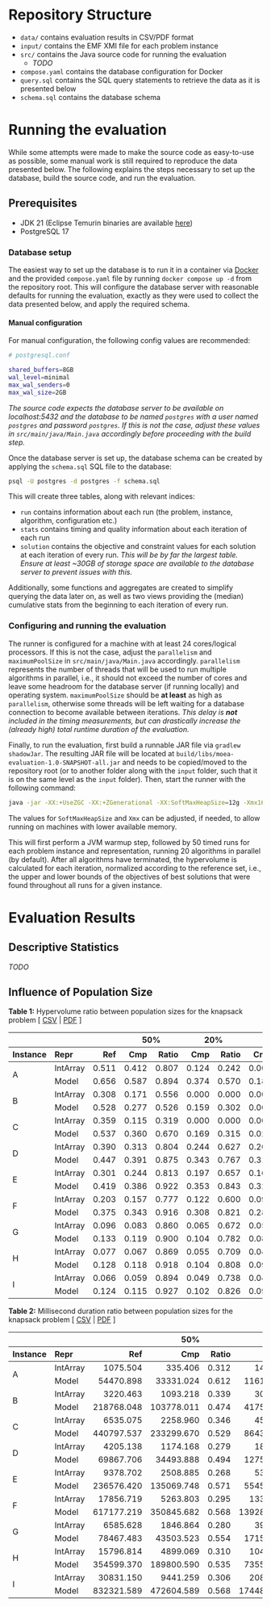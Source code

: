 # Repository Structure

- `data/` contains evaluation results in CSV/PDF format
- `input/` contains the EMF XMI file for each problem instance
- `src/` contains the Java source code for running the evaluation
  - _TODO_
- `compose.yaml` contains the database configuration for Docker
- `query.sql` contains the SQL query statements to retrieve the data as it is presented below
- `schema.sql` contains the database schema

# Running the evaluation

While some attempts were made to make the source code as easy-to-use as possible, some manual work is still required to reproduce the data presented below.
The following explains the steps necessary to set up the database, build the source code, and run the evaluation.

## Prerequisites
- JDK 21 (Eclipse Temurin binaries are available [here](https://adoptium.net/de/temurin/releases/?os=any&arch=any&version=21))
- PostgreSQL 17

### Database setup
The easiest way to set up the database is to run it in a container via [Docker](https://www.docker.com/) and the provided `compose.yaml` file by running `docker compose up -d` from the repository root.
This will configure the database server with reasonable defaults for running the evaluation, exactly as they were used to collect the data presented below, and apply the required schema.

#### Manual configuration
For manual configuration, the following config values are recommended:
```bash
# postgresql.conf

shared_buffers=8GB
wal_level=minimal
max_wal_senders=0
max_wal_size=2GB
```
_The source code expects the database server to be available on localhost:5432 and the database to be named `postgres` with a user named `postgres` and password `postgres`.
If this is not the case, adjust these values in `src/main/java/Main.java` accordingly before proceeding with the build step._

Once the database server is set up, the database schema can be created by applying the `schema.sql` SQL file to the database:
```bash
psql -U postgres -d postgres -f schema.sql
```
This will create three tables, along with relevant indices:
- `run` contains information about each run (the problem, instance, algorithm, configuration etc.)
- `stats` contains timing and quality information about each iteration of each run
- `solution` contains the objective and constraint values for each solution at each iteration of every run. _This will be by far the largest table. Ensure at least ~30GB of storage space are available to the database server to prevent issues with this._

Additionally, some functions and aggregates are created to simplify querying the data later on, as well as two views providing the (median) cumulative stats from the beginning to each iteration of every run.  

### Configuring and running the evaluation
The runner is configured for a machine with at least 24 cores/logical processors.
If this is not the case, adjust the `parallelism` and `maximumPoolSize` in `src/main/java/Main.java` accordingly.
`parallelism` represents the number of threads that will be used to run multiple algorithms in parallel, i.e., it should not exceed the number of cores and leave some headroom for the database server (if running locally) and operating system.
`maximumPoolSize` should be **at least** as high as `parallelism`, otherwise some threads will be left waiting for a database connection to become available between iterations. _This delay is **not** included in the timing measurements, but can drastically increase the (already high) total runtime duration of the evaluation._

Finally, to run the evaluation, first build a runnable JAR file via `gradlew shadowJar`.
The resulting JAR file will be located at `build/libs/moea-evaluation-1.0-SNAPSHOT-all.jar` and needs to be copied/moved to the repository root (or to another folder along with the `input` folder, such that it is on the same level as the `input` folder).
Then, start the runner with the following command:
```bash
java -jar -XX:+UseZGC -XX:+ZGenerational -XX:SoftMaxHeapSize=12g -Xmx16g moea-evaluation-1.0-SNAPSHOT-all.jar
```
The values for `SoftMaxHeapSize` and `Xmx` can be adjusted, if needed, to allow running on machines with lower available memory. 

This will first perform a JVM warmup step, followed by 50 timed runs for each problem instance and representation, running 20 algorithms in parallel (by default).
After all algorithms have terminated, the hypervolume is calculated for each iteration, normalized according to the reference set, i.e., the upper and lower bounds of the objectives of best solutions that were found throughout all runs for a given instance. 


# Evaluation Results

## Descriptive Statistics

_TODO_

## Influence of Population Size

**Table 1:** Hypervolume ratio between population sizes for the knapsack problem [ [CSV](data/PopSize_Hv.csv) | [PDF]() ]

<table>
 <thead>
  <tr>
   <th style="text-align: left;" colspan="3"></th>
   <th style="text-align: center;" colspan="2">50%</th>
   <th style="text-align: center;" colspan="2">20%</th>
   <th style="text-align: center;" colspan="2">10%</th>
  </tr>
  <tr>
   <th style="text-align:left;">Instance</th>
   <th style="text-align:left;">Repr</th>
   <th style="text-align:right;">Ref</th>
   <th style="text-align:right;">Cmp</th>
   <th style="text-align:right;">Ratio</th>
   <th style="text-align:right;">Cmp</th>
   <th style="text-align:right;">Ratio</th>
   <th style="text-align:right;">Cmp</th>
   <th style="text-align:right;">Ratio</th>
  </tr>
 </thead>
<tbody>
  <tr>
   <td style="text-align:left;" rowspan="2">A</td>
   <td style="text-align:left;">IntArray</td>
   <td style="text-align:right;">0.511</td>
   <td style="text-align:right;">0.412</td>
   <td style="text-align:right;">0.807</td>
   <td style="text-align:right;">0.124</td>
   <td style="text-align:right;">0.242</td>
   <td style="text-align:right;">0.000</td>
   <td style="text-align:right;">0.000</td>
  </tr>
  <tr>
   <td style="text-align:left;">Model</td>
   <td style="text-align:right;">0.656</td>
   <td style="text-align:right;">0.587</td>
   <td style="text-align:right;">0.894</td>
   <td style="text-align:right;">0.374</td>
   <td style="text-align:right;">0.570</td>
   <td style="text-align:right;">0.185</td>
   <td style="text-align:right;">0.281</td>
  </tr>
  <tr>
   <td style="text-align:left;" rowspan="2">B</td>
   <td style="text-align:left;">IntArray</td>
   <td style="text-align:right;">0.308</td>
   <td style="text-align:right;">0.171</td>
   <td style="text-align:right;">0.556</td>
   <td style="text-align:right;">0.000</td>
   <td style="text-align:right;">0.000</td>
   <td style="text-align:right;">0.000</td>
   <td style="text-align:right;">0.000</td>
  </tr>
  <tr>
   <td style="text-align:left;">Model</td>
   <td style="text-align:right;">0.528</td>
   <td style="text-align:right;">0.277</td>
   <td style="text-align:right;">0.526</td>
   <td style="text-align:right;">0.159</td>
   <td style="text-align:right;">0.302</td>
   <td style="text-align:right;">0.062</td>
   <td style="text-align:right;">0.117</td>
  </tr>
  <tr>
   <td style="text-align:left;" rowspan="2">C</td>
   <td style="text-align:left;">IntArray</td>
   <td style="text-align:right;">0.359</td>
   <td style="text-align:right;">0.115</td>
   <td style="text-align:right;">0.319</td>
   <td style="text-align:right;">0.000</td>
   <td style="text-align:right;">0.000</td>
   <td style="text-align:right;">0.000</td>
   <td style="text-align:right;">0.000</td>
  </tr>
  <tr>
   <td style="text-align:left;">Model</td>
   <td style="text-align:right;">0.537</td>
   <td style="text-align:right;">0.360</td>
   <td style="text-align:right;">0.670</td>
   <td style="text-align:right;">0.169</td>
   <td style="text-align:right;">0.315</td>
   <td style="text-align:right;">0.026</td>
   <td style="text-align:right;">0.049</td>
  </tr>
  <tr>
   <td style="text-align:left;" rowspan="2">D</td>
   <td style="text-align:left;">IntArray</td>
   <td style="text-align:right;">0.390</td>
   <td style="text-align:right;">0.313</td>
   <td style="text-align:right;">0.804</td>
   <td style="text-align:right;">0.244</td>
   <td style="text-align:right;">0.627</td>
   <td style="text-align:right;">0.202</td>
   <td style="text-align:right;">0.518</td>
  </tr>
  <tr>
   <td style="text-align:left;">Model</td>
   <td style="text-align:right;">0.447</td>
   <td style="text-align:right;">0.391</td>
   <td style="text-align:right;">0.875</td>
   <td style="text-align:right;">0.343</td>
   <td style="text-align:right;">0.767</td>
   <td style="text-align:right;">0.313</td>
   <td style="text-align:right;">0.701</td>
  </tr>
  <tr>
   <td style="text-align:left;" rowspan="2">E</td>
   <td style="text-align:left;">IntArray</td>
   <td style="text-align:right;">0.301</td>
   <td style="text-align:right;">0.244</td>
   <td style="text-align:right;">0.813</td>
   <td style="text-align:right;">0.197</td>
   <td style="text-align:right;">0.657</td>
   <td style="text-align:right;">0.168</td>
   <td style="text-align:right;">0.559</td>
  </tr>
  <tr>
   <td style="text-align:left;">Model</td>
   <td style="text-align:right;">0.419</td>
   <td style="text-align:right;">0.386</td>
   <td style="text-align:right;">0.922</td>
   <td style="text-align:right;">0.353</td>
   <td style="text-align:right;">0.843</td>
   <td style="text-align:right;">0.324</td>
   <td style="text-align:right;">0.773</td>
  </tr>
  <tr>
   <td style="text-align:left;" rowspan="2">F</td>
   <td style="text-align:left;">IntArray</td>
   <td style="text-align:right;">0.203</td>
   <td style="text-align:right;">0.157</td>
   <td style="text-align:right;">0.777</td>
   <td style="text-align:right;">0.122</td>
   <td style="text-align:right;">0.600</td>
   <td style="text-align:right;">0.097</td>
   <td style="text-align:right;">0.476</td>
  </tr>
  <tr>
   <td style="text-align:left;">Model</td>
   <td style="text-align:right;">0.375</td>
   <td style="text-align:right;">0.343</td>
   <td style="text-align:right;">0.916</td>
   <td style="text-align:right;">0.308</td>
   <td style="text-align:right;">0.821</td>
   <td style="text-align:right;">0.282</td>
   <td style="text-align:right;">0.753</td>
  </tr>
  <tr>
   <td style="text-align:left;" rowspan="2">G</td>
   <td style="text-align:left;">IntArray</td>
   <td style="text-align:right;">0.096</td>
   <td style="text-align:right;">0.083</td>
   <td style="text-align:right;">0.860</td>
   <td style="text-align:right;">0.065</td>
   <td style="text-align:right;">0.672</td>
   <td style="text-align:right;">0.054</td>
   <td style="text-align:right;">0.557</td>
  </tr>
  <tr>
   <td style="text-align:left;">Model</td>
   <td style="text-align:right;">0.133</td>
   <td style="text-align:right;">0.119</td>
   <td style="text-align:right;">0.900</td>
   <td style="text-align:right;">0.104</td>
   <td style="text-align:right;">0.782</td>
   <td style="text-align:right;">0.089</td>
   <td style="text-align:right;">0.668</td>
  </tr>
  <tr>
   <td style="text-align:left;" rowspan="2">H</td>
   <td style="text-align:left;">IntArray</td>
   <td style="text-align:right;">0.077</td>
   <td style="text-align:right;">0.067</td>
   <td style="text-align:right;">0.869</td>
   <td style="text-align:right;">0.055</td>
   <td style="text-align:right;">0.709</td>
   <td style="text-align:right;">0.045</td>
   <td style="text-align:right;">0.579</td>
  </tr>
  <tr>
   <td style="text-align:left;">Model</td>
   <td style="text-align:right;">0.128</td>
   <td style="text-align:right;">0.118</td>
   <td style="text-align:right;">0.918</td>
   <td style="text-align:right;">0.104</td>
   <td style="text-align:right;">0.808</td>
   <td style="text-align:right;">0.092</td>
   <td style="text-align:right;">0.718</td>
  </tr>
  <tr>
   <td style="text-align:left;" rowspan="2">I</td>
   <td style="text-align:left;">IntArray</td>
   <td style="text-align:right;">0.066</td>
   <td style="text-align:right;">0.059</td>
   <td style="text-align:right;">0.894</td>
   <td style="text-align:right;">0.049</td>
   <td style="text-align:right;">0.738</td>
   <td style="text-align:right;">0.040</td>
   <td style="text-align:right;">0.608</td>
  </tr>
  <tr>
   <td style="text-align:left;">Model</td>
   <td style="text-align:right;">0.124</td>
   <td style="text-align:right;">0.115</td>
   <td style="text-align:right;">0.927</td>
   <td style="text-align:right;">0.102</td>
   <td style="text-align:right;">0.826</td>
   <td style="text-align:right;">0.092</td>
   <td style="text-align:right;">0.740</td>
  </tr>
</tbody>
</table>


**Table 2:** Millisecond duration ratio between population sizes for the knapsack problem [ [CSV](data/PopSize_Dur.csv) | [PDF]() ]

<table>
 <thead>
  <tr>
   <th style="text-align: left;" colspan="3"></th>
   <th style="text-align: center;" colspan="2">50%</th>
   <th style="text-align: center;" colspan="2">20%</th>
   <th style="text-align: center;" colspan="2">10%</th>
  </tr>
  <tr>
   <th style="text-align:left;">Instance</th>
   <th style="text-align:left;">Repr</th>
   <th style="text-align:right;">Ref</th>
   <th style="text-align:right;">Cmp</th>
   <th style="text-align:right;">Ratio</th>
   <th style="text-align:right;">Cmp</th>
   <th style="text-align:right;">Ratio</th>
   <th style="text-align:right;">Cmp</th>
   <th style="text-align:right;">Ratio</th>
  </tr>
 </thead>
<tbody>
  <tr>
   <td style="text-align:left;" rowspan="2">A</td>
   <td style="text-align:left;">IntArray</td>
   <td style="text-align:right;">1075.504</td>
   <td style="text-align:right;">335.406</td>
   <td style="text-align:right;">0.312</td>
   <td style="text-align:right;">148.851</td>
   <td style="text-align:right;">0.138</td>
   <td style="text-align:right;">63.357</td>
   <td style="text-align:right;">0.059</td>
  </tr>
  <tr>
   <td style="text-align:left;">Model</td>
   <td style="text-align:right;">54470.898</td>
   <td style="text-align:right;">33331.024</td>
   <td style="text-align:right;">0.612</td>
   <td style="text-align:right;">11612.936</td>
   <td style="text-align:right;">0.213</td>
   <td style="text-align:right;">4441.444</td>
   <td style="text-align:right;">0.082</td>
  </tr>
  <tr>
   <td style="text-align:left;" rowspan="2">B</td>
   <td style="text-align:left;">IntArray</td>
   <td style="text-align:right;">3220.463</td>
   <td style="text-align:right;">1093.218</td>
   <td style="text-align:right;">0.339</td>
   <td style="text-align:right;">304.991</td>
   <td style="text-align:right;">0.095</td>
   <td style="text-align:right;">140.783</td>
   <td style="text-align:right;">0.044</td>
  </tr>
  <tr>
   <td style="text-align:left;">Model</td>
   <td style="text-align:right;">218768.048</td>
   <td style="text-align:right;">103778.011</td>
   <td style="text-align:right;">0.474</td>
   <td style="text-align:right;">41755.355</td>
   <td style="text-align:right;">0.191</td>
   <td style="text-align:right;">16881.808</td>
   <td style="text-align:right;">0.077</td>
  </tr>
  <tr>
   <td style="text-align:left;" rowspan="2">C</td>
   <td style="text-align:left;">IntArray</td>
   <td style="text-align:right;">6535.075</td>
   <td style="text-align:right;">2258.960</td>
   <td style="text-align:right;">0.346</td>
   <td style="text-align:right;">451.063</td>
   <td style="text-align:right;">0.069</td>
   <td style="text-align:right;">287.314</td>
   <td style="text-align:right;">0.044</td>
  </tr>
  <tr>
   <td style="text-align:left;">Model</td>
   <td style="text-align:right;">440797.537</td>
   <td style="text-align:right;">233299.670</td>
   <td style="text-align:right;">0.529</td>
   <td style="text-align:right;">86434.798</td>
   <td style="text-align:right;">0.196</td>
   <td style="text-align:right;">39293.718</td>
   <td style="text-align:right;">0.089</td>
  </tr>
  <tr>
   <td style="text-align:left;" rowspan="2">D</td>
   <td style="text-align:left;">IntArray</td>
   <td style="text-align:right;">4205.138</td>
   <td style="text-align:right;">1174.168</td>
   <td style="text-align:right;">0.279</td>
   <td style="text-align:right;">187.304</td>
   <td style="text-align:right;">0.045</td>
   <td style="text-align:right;">68.450</td>
   <td style="text-align:right;">0.016</td>
  </tr>
  <tr>
   <td style="text-align:left;">Model</td>
   <td style="text-align:right;">69867.706</td>
   <td style="text-align:right;">34493.888</td>
   <td style="text-align:right;">0.494</td>
   <td style="text-align:right;">12751.938</td>
   <td style="text-align:right;">0.183</td>
   <td style="text-align:right;">6217.588</td>
   <td style="text-align:right;">0.089</td>
  </tr>
  <tr>
   <td style="text-align:left;" rowspan="2">E</td>
   <td style="text-align:left;">IntArray</td>
   <td style="text-align:right;">9378.702</td>
   <td style="text-align:right;">2508.885</td>
   <td style="text-align:right;">0.268</td>
   <td style="text-align:right;">539.137</td>
   <td style="text-align:right;">0.057</td>
   <td style="text-align:right;">293.450</td>
   <td style="text-align:right;">0.031</td>
  </tr>
  <tr>
   <td style="text-align:left;">Model</td>
   <td style="text-align:right;">236576.420</td>
   <td style="text-align:right;">135069.748</td>
   <td style="text-align:right;">0.571</td>
   <td style="text-align:right;">55456.571</td>
   <td style="text-align:right;">0.234</td>
   <td style="text-align:right;">26513.293</td>
   <td style="text-align:right;">0.112</td>
  </tr>
  <tr>
   <td style="text-align:left;" rowspan="2">F</td>
   <td style="text-align:left;">IntArray</td>
   <td style="text-align:right;">17856.719</td>
   <td style="text-align:right;">5263.803</td>
   <td style="text-align:right;">0.295</td>
   <td style="text-align:right;">1335.095</td>
   <td style="text-align:right;">0.075</td>
   <td style="text-align:right;">633.265</td>
   <td style="text-align:right;">0.035</td>
  </tr>
  <tr>
   <td style="text-align:left;">Model</td>
   <td style="text-align:right;">617177.219</td>
   <td style="text-align:right;">350845.682</td>
   <td style="text-align:right;">0.568</td>
   <td style="text-align:right;">139282.419</td>
   <td style="text-align:right;">0.226</td>
   <td style="text-align:right;">70203.353</td>
   <td style="text-align:right;">0.114</td>
  </tr>
  <tr>
   <td style="text-align:left;" rowspan="2">G</td>
   <td style="text-align:left;">IntArray</td>
   <td style="text-align:right;">6585.628</td>
   <td style="text-align:right;">1846.864</td>
   <td style="text-align:right;">0.280</td>
   <td style="text-align:right;">395.159</td>
   <td style="text-align:right;">0.060</td>
   <td style="text-align:right;">110.670</td>
   <td style="text-align:right;">0.017</td>
  </tr>
  <tr>
   <td style="text-align:left;">Model</td>
   <td style="text-align:right;">78467.483</td>
   <td style="text-align:right;">43503.523</td>
   <td style="text-align:right;">0.554</td>
   <td style="text-align:right;">17151.149</td>
   <td style="text-align:right;">0.219</td>
   <td style="text-align:right;">7634.321</td>
   <td style="text-align:right;">0.097</td>
  </tr>
  <tr>
   <td style="text-align:left;" rowspan="2">H</td>
   <td style="text-align:left;">IntArray</td>
   <td style="text-align:right;">15796.814</td>
   <td style="text-align:right;">4899.069</td>
   <td style="text-align:right;">0.310</td>
   <td style="text-align:right;">1040.127</td>
   <td style="text-align:right;">0.066</td>
   <td style="text-align:right;">332.421</td>
   <td style="text-align:right;">0.021</td>
  </tr>
  <tr>
   <td style="text-align:left;">Model</td>
   <td style="text-align:right;">354599.370</td>
   <td style="text-align:right;">189800.590</td>
   <td style="text-align:right;">0.535</td>
   <td style="text-align:right;">73550.367</td>
   <td style="text-align:right;">0.207</td>
   <td style="text-align:right;">35002.265</td>
   <td style="text-align:right;">0.099</td>
  </tr>
  <tr>
   <td style="text-align:left;" rowspan="2">I</td>
   <td style="text-align:left;">IntArray</td>
   <td style="text-align:right;">30831.150</td>
   <td style="text-align:right;">9441.259</td>
   <td style="text-align:right;">0.306</td>
   <td style="text-align:right;">2084.313</td>
   <td style="text-align:right;">0.068</td>
   <td style="text-align:right;">794.106</td>
   <td style="text-align:right;">0.026</td>
  </tr>
  <tr>
   <td style="text-align:left;">Model</td>
   <td style="text-align:right;">832321.589</td>
   <td style="text-align:right;">472604.589</td>
   <td style="text-align:right;">0.568</td>
   <td style="text-align:right;">174486.022</td>
   <td style="text-align:right;">0.210</td>
   <td style="text-align:right;">80790.500</td>
   <td style="text-align:right;">0.097</td>
  </tr>
</tbody>
</table>

